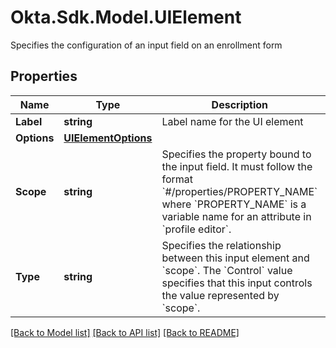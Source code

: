 # Okta.Sdk.Model.UIElement
Specifies the configuration of an input field on an enrollment form

## Properties

Name | Type | Description | Notes
------------ | ------------- | ------------- | -------------
**Label** | **string** | Label name for the UI element | [optional] 
**Options** | [**UIElementOptions**](UIElementOptions.md) |  | [optional] 
**Scope** | **string** | Specifies the property bound to the input field. It must follow the format &#x60;#/properties/PROPERTY_NAME&#x60; where &#x60;PROPERTY_NAME&#x60; is a variable name for an attribute in &#x60;profile editor&#x60;. | [optional] 
**Type** | **string** | Specifies the relationship between this input element and &#x60;scope&#x60;. The &#x60;Control&#x60; value specifies that this input controls the value represented by &#x60;scope&#x60;. | [optional] 

[[Back to Model list]](../README.md#documentation-for-models) [[Back to API list]](../README.md#documentation-for-api-endpoints) [[Back to README]](../README.md)

